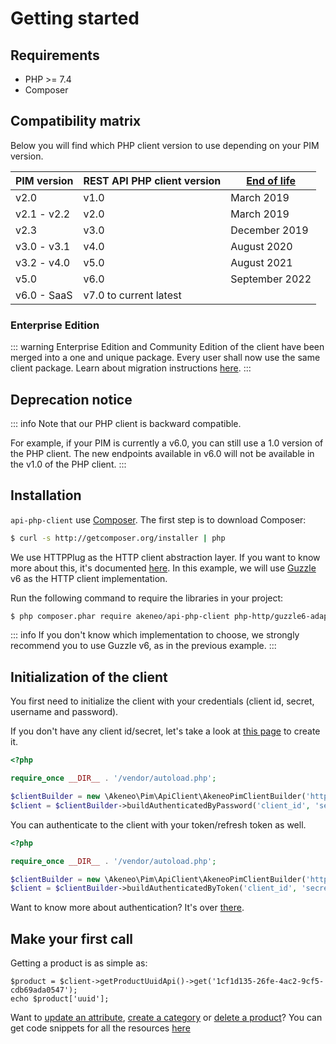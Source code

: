 # Getting started

## Requirements

* PHP >= 7.4
* Composer

## Compatibility matrix

Below you will find which PHP client version to use depending on your PIM version.

| PIM version | REST API PHP client version | [End of life](https://help.akeneo.com/pim/serenity/supported-versions-table.html) |
|-------------|-----------------------------|-----------------------------------------------------------------------------------|
| v2.0        | v1.0                        | March 2019                                                                        |
| v2.1 - v2.2 | v2.0                        | March 2019                                                                        |
| v2.3        | v3.0                        | December 2019                                                                     |
| v3.0 - v3.1 | v4.0                        | August 2020                                                                       |
| v3.2 - v4.0 | v5.0                        | August 2021                                                                       |
| v5.0        | v6.0                        | September 2022                                                                    |
| v6.0 - SaaS | v7.0 to current latest      |                                                                                   |

### Enterprise Edition

::: warning
Enterprise Edition and Community Edition of the client have been merged into a one and unique package.
Every user shall now use the same client package. Learn about migration instructions [here](https://github.com/akeneo/api-php-client-ee#warning-the-client-project-has-moved-warning).
:::

## Deprecation notice

::: info
Note that our PHP client is backward compatible.

For example, if your PIM is currently a v6.0, you can still use a 1.0 version of the PHP client.
The new endpoints available in v6.0 will not be available in the v1.0 of the PHP client.
:::


## Installation

`api-php-client` use [Composer](http://getcomposer.org).
The first step is to download Composer:

```bash
$ curl -s http://getcomposer.org/installer | php
```
We use HTTPPlug as the HTTP client abstraction layer. If you want to know more about this, it's documented [here](/php-client/http-client.html).
In this example, we will use [Guzzle](https://github.com/guzzle/guzzle) v6 as the HTTP client implementation.

Run the following command to require the libraries in your project:

```bash
$ php composer.phar require akeneo/api-php-client php-http/guzzle6-adapter:^2.0 http-interop/http-factory-guzzle:^1.0
```

::: info
If you don't know which implementation to choose, we strongly recommend you to use Guzzle v6, as in the previous example.
:::

## Initialization of the client

You first need to initialize the client with your credentials (client id, secret, username and password).

If you don't have any client id/secret, let's take a look at [this page](/documentation/authentication.html#client-idsecret-generation) to create it.

```php
<?php

require_once __DIR__ . '/vendor/autoload.php';

$clientBuilder = new \Akeneo\Pim\ApiClient\AkeneoPimClientBuilder('http://localhost/');
$client = $clientBuilder->buildAuthenticatedByPassword('client_id', 'secret', 'admin', 'admin');
```

You can authenticate to the client with your token/refresh token as well.
```php
<?php

require_once __DIR__ . '/vendor/autoload.php';

$clientBuilder = new \Akeneo\Pim\ApiClient\AkeneoPimClientBuilder('http://localhost/');
$client = $clientBuilder->buildAuthenticatedByToken('client_id', 'secret', 'token', 'refresh_token');
```

Want to know more about authentication? It's over [there](/php-client/authentication.html).

## Make your first call

Getting a product is as simple as:

```
$product = $client->getProductUuidApi()->get('1cf1d135-26fe-4ac2-9cf5-cdb69ada0547');
echo $product['uuid'];
```

Want to [update an attribute](/php-client/resources.html#upsert-an-attribute), [create a category](/php-client/resources.html#create-a-category) or [delete a product](/php-client/resources.html#delete-a-product)? You can get code snippets for all the resources [here](/php-client/resources.html)

